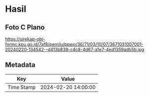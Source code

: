# Hasil

## Foto C Plano

https://sirekap-obj-formc.kpu.go.id/7af8/pemilu/ppwp/36/71/03/10/07/3671031007001-20240220-134542--d413b839-c4c8-4d67-a1e7-4ed1359adb5b.jpg


## Metadata

| Key        | Value               |
| ---------- | ------------------- |
| Time Stamp | 2024-02-20 14:00:00 |



